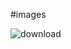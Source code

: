 #images

![download](https://user-images.githubusercontent.com/50899639/170412631-e58c8b1f-1482-4c1f-9202-ced16832ce0a.jpg)
